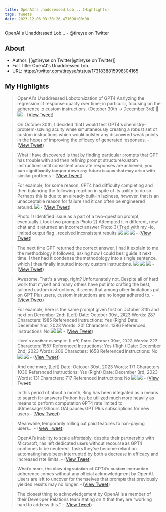 ```yaml
---
title: OpenAI's Unaddressed Lob... (Highlights)
tags: tweets
date: 2023-12-06 03:30:26.471698+00:00
---
```

OpenAI's Unaddressed Lob... - @tireyse on Twitter

## About
- Author: [[@tireyse on Twitter|@tireyse on Twitter]]
- Full Title: OpenAI's Unaddressed Lob...
- URL: https://twitter.com/tireyse/status/1731838815998804165

## My Highlights
> OpenAI's Unaddressed Lobotomization of GPT4
> Analyzing the regression of response quality over time; in particular, focusing on the adherence to custom instructions. 
> (October 30th → December 3rd) 🧵 
> ![](https://pbs.twimg.com/media/GAiSUCeWwAAiGKC.jpg)
\-  ([View Tweet](https://twitter.com/tireyse/status/1731838815998804165))

> On October 30th, I decided that I would test GPT4's chemistry-problem-solving acuity while simultaneously creating a robust set of custom instructions which would bolster any discovered weak points in the hopes of improving the efficacy of generated responses.
\-  ([View Tweet](https://twitter.com/tireyse/status/1731838817915531714))

> What I have discovered is that by finding particular prompts that GPT has trouble with and then refining prompt structure/custom instructions until consistent accurate responses are achieved, you can significantly tamper down any future issues that may arise with similar problems
\-  ([View Tweet](https://twitter.com/tireyse/status/1731838819983315395))

> For example, for some reason, GPT4 had difficulty completing and then balancing the following reaction in spite of its ability to do so. Perhaps this is due to an already-built-in laziness, however, that is an unacceptable reason for failure and it can often be engineered around. 
> ![](https://pbs.twimg.com/media/GAiXcDYWoAAZIt3.png)
\-  ([View Tweet](https://twitter.com/tireyse/status/1731838821635878935))

> Photo 1) Identified issue as a part of a two-question prompt, eventually it took two prompts
> Photo 2) Attempted it in different, new chat and it returned an incorrect answer
> Photo 3) Tried with my -lo, limited output flag , received inconsistent results 
> ![](https://pbs.twimg.com/media/GAibPHJWEAAoezN.jpg) 
> ![](https://pbs.twimg.com/media/GAif3jpXwAAo03M.jpg) 
> ![](https://pbs.twimg.com/media/GAiizr0W0AATbEC.jpg)
\-  ([View Tweet](https://twitter.com/tireyse/status/1731838823666012229))

> The next time GPT returned the correct answer, I had it explain to me the methodology it followed, asking how I could best guide it next time. I then had it condense the methodology into a single sentence, which I then finally inputted into my custom instructions. 
> ![](https://pbs.twimg.com/media/GAilHU1WsAAf3c2.jpg) 
> ![](https://pbs.twimg.com/media/GAilI1MWAAAuGkx.jpg) 
> ![](https://pbs.twimg.com/media/GAilPslXIAAOulL.jpg)
\-  ([View Tweet](https://twitter.com/tireyse/status/1731838825696039048))

> Awesome. That's a wrap, right? Unfortunately not.
> Despite all of hard work that myself and many others have put into crafting the best, tailored custom instructions, it seems that among other limitations put on GPT Plus users, custom instructions are no longer adhered to.
\-  ([View Tweet](https://twitter.com/tireyse/status/1731838827927319036))

> For example, here is the same prompt given first on October 31th and next on December 2nd:
> (Left)
> Date: October 30st, 2023
> Words: 287
> Characters: 1985
> Referenced Instructions: Yes
> (Right)
> Date: December 2nd, 2023
> Words: 201
> Characters: 1386
> Referenced Instructions: No 
> ![](https://pbs.twimg.com/media/GAiu2TmXMAEOCfB.jpg) 
> ![](https://pbs.twimg.com/media/GAiu4uiWcAAOb9z.jpg)
\-  ([View Tweet](https://twitter.com/tireyse/status/1731838829491879960))

> Here's another example:
> (Left)
> Date: October 30st, 2023
> Words: 227
> Characters: 1557
> Referenced Instructions: Yes
> (Right)
> Date: December 2nd, 2023
> Words: 206
> Characters: 1658
> Referenced Instructions: No 
> ![](https://pbs.twimg.com/media/GAi3v__XwAAJPYa.jpg) 
> ![](https://pbs.twimg.com/media/GAi34h7WUAAg1ve.jpg)
\-  ([View Tweet](https://twitter.com/tireyse/status/1731838832167817525))

> And one more,
> (Left)
> Date: October 30st, 2023
> Words: 171
> Characters: 1030
> Referenced Instructions: Yes
> (Right)
> Date: December 3rd, 2023
> Words: 131
> Characters: 717
> Referenced Instructions: No 
> ![](https://pbs.twimg.com/media/GAi4rePWgAAr4Yc.jpg) 
> ![](https://pbs.twimg.com/media/GAi437IXkAAzxwj.jpg)
\-  ([View Tweet](https://twitter.com/tireyse/status/1731838834592092237))

> In this period of about a month, 
> Bing has been integrated as a means to search for answers
> Python has be utilized much more heavily as means to perform computation
> GPT4 rate limited to 40messages/3hours
> OAI pauses GPT Plus subscriptions for new users
\-  ([View Tweet](https://twitter.com/tireyse/status/1731842583817494752))

> Meanwhile, temporarily rolling out paid features to non-paying users…
\-  ([View Tweet](https://twitter.com/tireyse/status/1731843417473237249))

> OpenAI’s inability to scale affordably, despite their partnership with Microsoft, has left dedicated users without recourse as GPT4 continues to be neutered. Tasks they’ve become reliant on automating have been interrupted by both a decrease in efficacy and increased rate limits.
\-  ([View Tweet](https://twitter.com/tireyse/status/1731846761113637193))

> What’s more, the slow degradation of GPT4’s custom instruction adherence comes without any official acknowledgment by OpenAI. 
> Users are left to uncover for themselves that prompts that previously yielded results may no longer.
\-  ([View Tweet](https://twitter.com/tireyse/status/1731851947165044770))

> The closest thing to acknowledgement by OpenAI is a member of their Developer Relations team stating on X that they are “working hard to address this.”
\-  ([View Tweet](https://twitter.com/tireyse/status/1731853805518528743))

